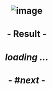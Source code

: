 # <p align="center"> ![image](https://github.com/ChrstphrChevalier/42Cursus/assets/146819291/487c2433-6788-41ad-b998-9d45bb8fd0fd) </p>

# <p align="center"> - Result - </p>

# <p align="center"> *loading ...* </p>

# <p align="center"> - #*next* - </p>
